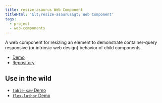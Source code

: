 ```yaml
---
title: resize-asaurus Web Component
titleHtml: '&lt;resize-asaurus&gt; Web Component'
tags:
  - project
  - web-components
---
```

A web component for resizing an element to demonstrate container-query responsive (or intrinsic web design) behavior of child components.

* [Demo](https://resizeasaurus.zachleat.dev/)
* [Repository](https://github.com/zachleat/resizeasaurus)

## Use in the wild

* [`table-saw` Demo](https://zachleat.github.io/table-saw/demo.html)
* [`flex-luthor` Demo](https://flex-luthor.zachleat.dev/)